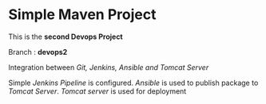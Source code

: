 # Simple Maven Project

This is the **second Devops Project**

Branch : **devops2**

Integration between _Git, Jenkins, Ansible and Tomcat Server_

Simple _Jenkins Pipeline_ is configured. _Ansible_ is used to publish package to _Tomcat Server_. _Tomcat server_ is used for deployment 

     
